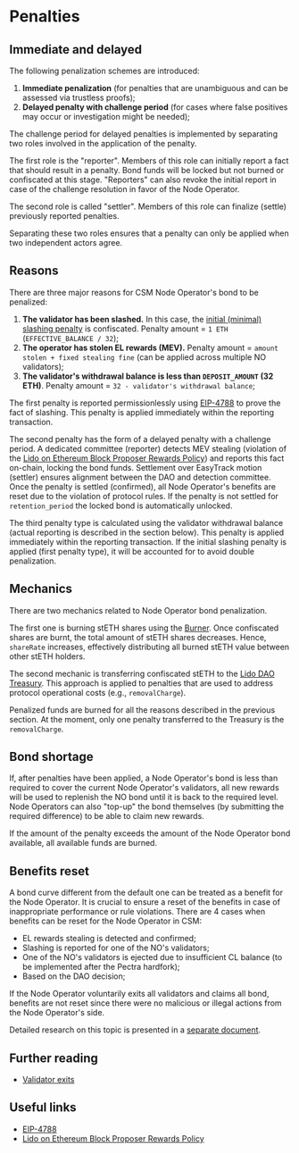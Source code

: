 # Penalties

## Immediate and delayed
The following penalization schemes are introduced:
1. **Immediate penalization** (for penalties that are unambiguous and can be assessed via trustless proofs);
2. **Delayed penalty with challenge period** (for cases where false positives may occur or investigation might be needed);

The challenge period for delayed penalties is implemented by separating two roles involved in the application of the penalty. 

The first role is the "reporter". Members of this role can initially report a fact that should result in a penalty. Bond funds will be locked but not burned or confiscated at this stage. "Reporters" can also revoke the initial report in case of the challenge resolution in favor of the Node Operator.

The second role is called "settler". Members of this role can finalize (settle) previously reported penalties.

Separating these two roles ensures that a penalty can only be applied when two independent actors agree. 

## Reasons
There are three major reasons for CSM Node Operator's bond to be penalized:
1. **The validator has been slashed.** In this case, the [initial (minimal) slashing penalty](https://github.com/ethereum/consensus-specs/blob/dev/specs/altair/beacon-chain.md#modified-slash_validator) is confiscated. Penalty amount = `1 ETH` (`EFFECTIVE_BALANCE / 32`);
2. **The operator has stolen EL rewards (MEV).** Penalty amount = `amount stolen + fixed stealing fine` (can be applied across multiple NO validators);
3. **The validator's withdrawal balance is less than `DEPOSIT_AMOUNT` (32 ETH)**. Penalty amount = `32 - validator's withdrawal balance`;

The first penalty is reported permissionlessly using [EIP-4788](https://eips.ethereum.org/EIPS/eip-4788) to prove the fact of slashing. This penalty is applied immediately within the reporting transaction.

The second penalty has the form of a delayed penalty with a challenge period. A dedicated committee (reporter) detects MEV stealing (violation of the [Lido on Ethereum Block Proposer Rewards Policy](https://hackmd.io/No2SULzlSVytoWOJ2Wqa7g)) and reports this fact on-chain, locking the bond funds. Settlement over EasyTrack motion (settler) ensures alignment between the DAO and detection committee. Once the penalty is settled (confirmed), all Node Operator's benefits are reset due to the violation of protocol rules. If the penalty is not settled for `retention_period` the locked bond is automatically unlocked.

The third penalty type is calculated using the validator withdrawal balance (actual reporting is described in the section below). This penalty is applied immediately within the reporting transaction. If the initial slashing penalty is applied (first penalty type), it will be accounted for to avoid double penalization.

## Mechanics
There are two mechanics related to Node Operator bond penalization.

The first one is burning stETH shares using the [Burner](../../contracts/burner). Once confiscated shares are burnt, the total amount of stETH shares decreases. Hence, `shareRate` increases, effectively distributing all burned stETH value between other stETH holders.

The second mechanic is transferring confiscated stETH to the [Lido DAO Treasury](https://etherscan.io/address/0x3e40D73EB977Dc6a537aF587D48316feE66E9C8c). This approach is applied to penalties that are used to address protocol operational costs (e.g., `removalCharge`).

Penalized funds are burned for all the reasons described in the previous section. At the moment, only one penalty transferred to the Treasury is the `removalCharge`.

## Bond shortage
If, after penalties have been applied, a Node Operator's bond is less than required to cover the current Node Operator's validators, all new rewards will be used to replenish the NO bond until it is back to the required level. Node Operators can also "top-up" the bond themselves (by submitting the required difference) to be able to claim new rewards.

If the amount of the penalty exceeds the amount of the Node Operator bond available, all available funds are burned.

## Benefits reset

A bond curve different from the default one can be treated as a benefit for the Node Operator. It is crucial to ensure a reset of the benefits in case of inappropriate performance or rule violations. There are 4 cases when benefits can be reset for the Node Operator in CSM:
- EL rewards stealing is detected and confirmed;
- Slashing is reported for one of the NO's validators;
- One of the NO's validators is ejected due to insufficient CL balance (to be implemented after the Pectra hardfork);
- Based on the DAO decision;

If the Node Operator voluntarily exits all validators and claims all bond, benefits are not reset since there were no malicious or illegal actions from the Node Operator's side.

Detailed research on this topic is presented in a [separate document](https://hackmd.io/@lido/SygBLW5ja).

## Further reading

- [Validator exits](validator-exits.md)

## Useful links

- [EIP-4788](https://eips.ethereum.org/EIPS/eip-4788)
- [Lido on Ethereum Block Proposer Rewards Policy](https://hackmd.io/No2SULzlSVytoWOJ2Wqa7g)